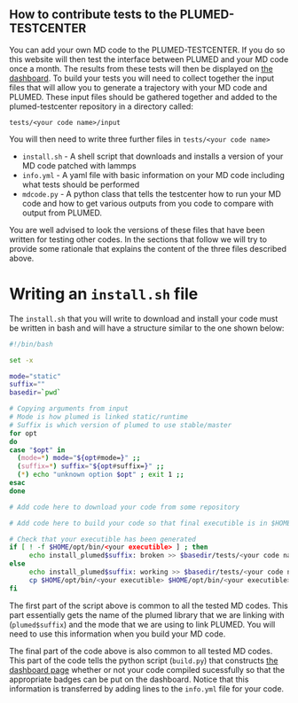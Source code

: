How to contribute tests to the PLUMED-TESTCENTER
------------------------------------------------

You can add your own MD code to the PLUMED-TESTCENTER. If you do so this website will then test the interface between PLUMED and your MD code once a month.
The results from these tests will then be displayed on [the dashboard](browse.md).  To build your tests you will need to collect together the input files that will
allow you to generate a trajectory with your MD code and PLUMED.  These input files should be gathered together and added to the plumed-testcenter repository in a 
directory called:

```
tests/<your code name>/input
```

You will then need to write three further files in `tests/<your code name>`

* `install.sh` - A shell script that downloads and installs a version of your MD code patched with lammps
* `info.yml` - A yaml file with basic information on your MD code including what tests should be performed
* `mdcode.py` - A python class that tells the testcenter how to run your MD code and how to get various outputs from you code to compare with output from PLUMED.

You are well advised to look the versions of these files that have been written for testing other codes.  In the sections that follow we will try to provide some rationale 
that explains the content of the three files described above.

# Writing an `install.sh` file

The `install.sh` that you will write to download and install your code must be written in bash and will have a structure similar to the one shown below:

```bash
#!/bin/bash

set -x

mode="static"
suffix=""
basedir=`pwd`

# Copying arguments from input
# Mode is how plumed is linked static/runtime
# Suffix is which version of plumed to use stable/master
for opt
do
case "$opt" in
  (mode=*) mode="${opt#mode=}" ;;
  (suffix=*) suffix="${opt#suffix=}" ;;
  (*) echo "unknown option $opt" ; exit 1 ;;
esac
done

# Add code here to download your code from some repository 

# Add code here to build your code so that final executible is in $HOME/opt/bin

# Check that your executible has been generated
if [ ! -f $HOME/opt/bin/<your executible> ] ; then
     echo install_plumed$suffix: broken >> $basedir/tests/<your code name>/info.yml
else 
     echo install_plumed$suffix: working >> $basedir/tests/<your code name>/info.yml
     cp $HOME/opt/bin/<your executible> $HOME/opt/bin/<your executible>$suffix
fi
```

The first part of the script above is common to all the tested MD codes.  This part essentially gets the name of the plumed library that we are linking with (`plumed$suffix`) and the 
mode that we are using to link PLUMED.  You will need to use this information when you build your MD code.

The final part of the code above is also common to all tested MD codes.  This part of the code tells the python script (`build.py`) that constructs [the dashboard page](browse.md) whether or not your code compiled 
sucessfully so that the appropriate badges can be put on the dashboard.  Notice that this information is transferred by adding lines to the `info.yml` file for your code.
